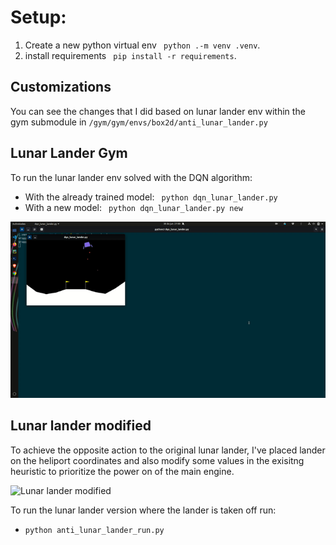 # Setup:

1. Create a new python virtual env ``` python .-m venv .venv```.
2. install requirements ``` pip install -r requirements```.

## Customizations

You can see the changes that I did based on lunar lander env within the gym submodule in ```/gym/gym/envs/box2d/anti_lunar_lander.py```
## Lunar Lander Gym

To run the lunar lander env solved with the DQN algorithm: 

- With the already trained model: ``` python dqn_lunar_lander.py```
- With a new model: ``` python dqn_lunar_lander.py new```

![Lunar lander](/gifs/lunar-lander.gif)

## Lunar lander modified

To achieve the opposite action to the original lunar lander, I've placed lander on the heliport coordinates and also modify some values in the exisitng heuristic to prioritize the power on of the main engine.

![Lunar lander modified](/gifs/anti-lunar-lander.gif)

To run the lunar lander version where the lander is taken off run:

- ``` python anti_lunar_lander_run.py ```


